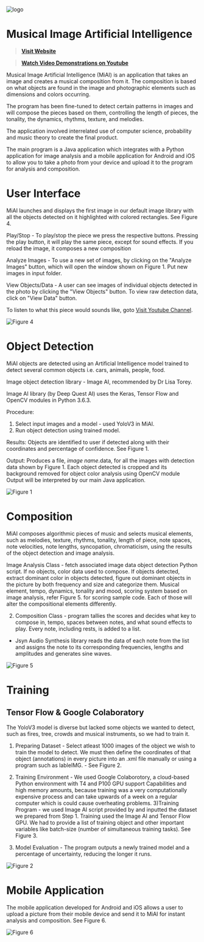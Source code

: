 ![logo](https://tablemate.online/miai/images/logo_black3.png)

# Musical Image Artificial Intelligence
> **[Visit Website](https://tablemate.online/miai)**

> **[Watch Video Demonstrations on Youtube](https://www.youtube.com/watch?v=wucA0tWzhrE&list=PLtesPMCqCVApMJyWaUxOw4lY49zk2PwLG)**

Musical Image Artificial Intelligence (MiAI) is an application that takes an image and creates a musical composition from it. The composition is based on what objects are found in the image and photographic elements such as dimensions and colors occurring.

The program has been fine-tuned to detect certain patterns in images and will compose the pieces based on them, controlling the length of pieces, the tonality, the dynamics, rhythms, texture, and melodies.

The application involved interrelated use of computer science, probability and music theory to create the final product.

The main program is a Java application which integrates with a Python application for image analysis and a mobile application for Android and iOS to allow you to take a photo from your device and upload it to the program for analysis and composition.

# User Interface 

MiAI launches and displays the first image in our default image library with all the objects detected on it highlighted with colored rectangles. See Figure 4.

Play/Stop - To play/stop the piece we press the respective buttons. Pressing the play button, it will play the same piece, except for sound effects. If you reload the image, it composes a new composition

Analyze Images - To use a new set of images, by clicking on the "Analyze Images" button, which will open the window shown on Figure 1. Put new images in input folder.

View Objects/Data - A user can see images of individual objects detected in the photo by clicking the "View Objects" button. To view raw detection data, click on "View Data" button. 

To listen to what this piece would sounds like, goto [Visit Youtube Channel](https://www.youtube.com/watch?v=wucA0tWzhrE&list=PLtesPMCqCVApMJyWaUxOw4lY49zk2PwLG).

![Figure 4](https://tablemate.online/miai/images/figure4.jpg)

# Object Detection

MiAI objects are detected using an Artificial Intelligence model trained to detect several common objects i.e. cars, animals, people, food.

Image object detection library - Image AI, recommended by Dr Lisa Torey.

Image AI library (by Deep Quest AI) uses the Keras, Tensor Flow and OpenCV modules in Python 3.6.3.


Procedure:
1) Select input images and a model - used YoloV3 in MiAI.
2) Run object detection using trained model.

Results:
Objects are identified to user if detected along with their coordinates and percentage of confidence. See Figure 1.

Output:
Produces a file, *image name*.data, for all the images with detection data shown by Figure 1.
Each object detected is cropped and its background removed for object color analysis using OpenCV module
Output will be interpreted by our main Java application.

![Figure 1](https://tablemate.online/miai/images/figure1.jpg)

# Composition

MiAI composes algorithmic pieces of music and selects musical elements, such as melodies, texture, rhythms, tonality, length of piece, note spaces, note velocities, note lengths, syncopation, chromaticism, using the results of the object detection and image analysis.

Image Analysis Class - fetch associated image data object detection Python script. If no objects, color data used to compose. If objects detected, extract dominant color in objects detected, figure out dominant objects in the picture by both frequency and size and categorize them. Musical element, tempo, dynamics, tonality and mood, scoring system based on image analysis, refer Figure 5. for scoring sample code. Each of those will alter the compositional elements differently.

2) Composition Class - program tallies the scores and decides what key to compose in, tempo, spaces between notes, and what sound effects to play. Every note, including rests, is added to a list.
- Jsyn Audio Synthesis library reads the data of each note from the list and assigns the note to its corresponding frequencies, lengths and amplitudes and generates sine waves.

![Figure 5](https://tablemate.online/miai/images/figure5.jpg)

# Training

## Tensor Flow & Google Colaboratory

The YoloV3 model is diverse but lacked some objects we wanted to detect, such as fires, tree, crowds and musical instruments, so we had to train it.

1) Preparing Dataset - Select atleast 1000 images of the object we wish to train the model to detect. We must then define the coordinates of that object (annotations) in every picture into an .xml file manually or using a program such as lableIMG. - See Figure 2.

2) Training Environment - We used Google Colaborotory, a cloud-based Python environment with T4 and P100 GPU support Capabilities and high memory amounts, because training was a very computationally expensive process and can take upwards of a week on a regular computer which is could cause overheating problems.
3)Training Program - we used Image AI script provided by and inputted the dataset we prepared from Step 1. Training used the Image AI and Tensor Flow GPU. We had to provide a list of training object and other important variables like batch-size (number of simultaneous training tasks). See Figure 3.

4) Model Evaluation - The program outputs a newly trained model and a percentage of uncertainty, reducing the longer it runs.

![Figure 2](https://tablemate.online/miai/images/figure2.jpg)


# Mobile Application

The mobile application developed for Android and iOS allows a user to upload a picture from their mobile device and send it to MiAI for instant analysis and composition. See Figure 6.

![Figure 6](https://tablemate.online/miai/images/figure6.jpg)
